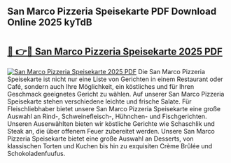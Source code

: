 ## San Marco Pizzeria Speisekarte PDF Download Online 2025 kyTdB

# <h2><a href="http://gc96na5.nevu.top/?p=San+Marco+Pizzeria+Speisekarte">🔗 👉🔴 San Marco Pizzeria Speisekarte 2025 PDF</a></h2>

[![San Marco Pizzeria Speisekarte 2025 PDF](https://i.imgur.com/dBaPXMq.png)](http://gc96na5.nevu.top/?p=San+Marco+Pizzeria+Speisekarte)
Die San Marco Pizzeria Speisekarte ist nicht nur eine Liste von Gerichten in einem Restaurant oder Café, sondern auch Ihre Möglichkeit, ein köstliches und für Ihren Geschmack geeignetes Gericht zu wählen. Auf unserer San Marco Pizzeria Speisekarte stehen verschiedene leichte und frische Salate. Für Fleischliebhaber bietet unsere San Marco Pizzeria Speisekarte eine große Auswahl an Rind-, Schweinefleisch-, Hühnchen- und Fischgerichten. Unseren Auserwählten bieten wir köstliche Gerichte wie Schaschlik und Steak an, die über offenem Feuer zubereitet werden. Unsere San Marco Pizzeria Speisekarte bietet eine große Auswahl an Desserts, von klassischen Torten und Kuchen bis hin zu exquisiten Crème Brûlée und Schokoladenfuufus.
